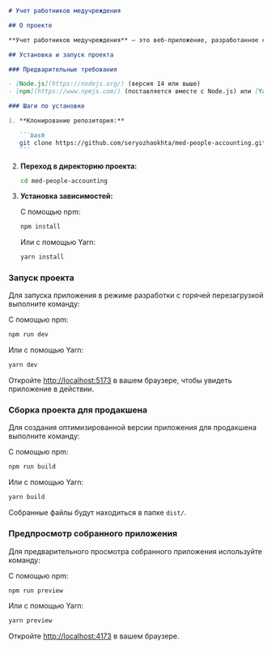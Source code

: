 ````markdown
# Учет работников медучреждения

## О проекте

**Учет работников медучреждения** — это веб-приложение, разработанное с использованием [Vue.js 3](https://vuejs.org/), [TypeScript](https://www.typescriptlang.org/) и [Vite](https://vitejs.dev/). Приложение предназначено для управления данными о врачах и медсестрах в медицинском учреждении. Оно позволяет добавлять, редактировать и удалять записи о сотрудниках, а также сохраняет данные в `localStorage` для обеспечения постоянства информации при перезагрузке страницы.

## Установка и запуск проекта

### Предварительные требования

- [Node.js](https://nodejs.org/) (версия 14 или выше)
- [npm](https://www.npmjs.com/) (поставляется вместе с Node.js) или [Yarn](https://yarnpkg.com/)

### Шаги по установке

1. **Клонирование репозитория:**

   ```bash
   git clone https://github.com/seryozhaokhta/med-people-accounting.git
   ```
````

2. **Переход в директорию проекта:**

   ```bash
   cd med-people-accounting
   ```

3. **Установка зависимостей:**

   С помощью npm:

   ```bash
   npm install
   ```

   Или с помощью Yarn:

   ```bash
   yarn install
   ```

### Запуск проекта

Для запуска приложения в режиме разработки с горячей перезагрузкой выполните команду:

С помощью npm:

```bash
npm run dev
```

Или с помощью Yarn:

```bash
yarn dev
```

Откройте [http://localhost:5173](http://localhost:5173) в вашем браузере, чтобы увидеть приложение в действии.

### Сборка проекта для продакшена

Для создания оптимизированной версии приложения для продакшена выполните команду:

С помощью npm:

```bash
npm run build
```

Или с помощью Yarn:

```bash
yarn build
```

Собранные файлы будут находиться в папке `dist/`.

### Предпросмотр собранного приложения

Для предварительного просмотра собранного приложения используйте команду:

С помощью npm:

```bash
npm run preview
```

Или с помощью Yarn:

```bash
yarn preview
```

Откройте [http://localhost:4173](http://localhost:4173) в вашем браузере.

